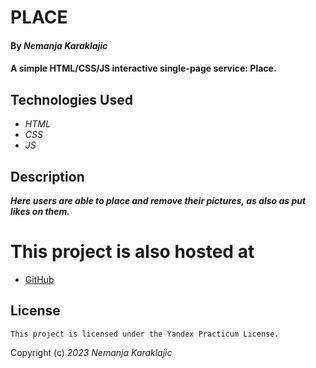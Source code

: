 # PLACE

#### By _**Nemanja Karaklajic**_

#### A simple HTML/CSS/JS interactive single-page service: Place.

## Technologies Used

* _HTML_
* _CSS_
* _JS_

## Description

_**Here users are able to place and remove their pictures, as also as put likes on them.**_

# This project is also hosted at
- [GitHub](https://letstayfoolish.github.io/yandex-project_mesto/)


## License

````
This project is licensed under the Yandex Practicum License.
````

Copyright (c) _2023_ _Nemanja Karaklajic_
